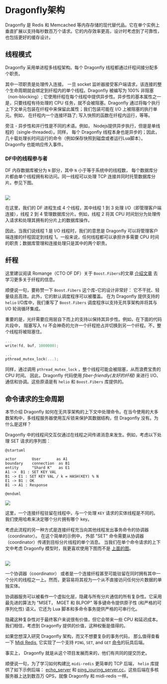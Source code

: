 # Dragonfly架构

Dragonfly 是 Redis 和 Memcached 等内存存储的现代替代品。它在单个实例上垂直扩展以支持每秒数百万个请求。它的内存效率更高，设计时考虑到了可靠性，也包括更好的缓存设计。

## 线程模式

Dragonfly 采用单进程多线程架构。每个 Dragonfly 线程都通过纤程间接分配多个职责。

其中一项职责是处理传入连接。 一旦 socket 监听器接受客户端请求，该连接的整个生命周期就会绑定到纤程内的单个线程。Dragonfly 被编写为 100% 非阻塞（non-blocking）; 它使用纤程在每个线程中提供异步性。异步性的基本属性之一是，只要线程有待处理的 CPU 任务，就不会被阻塞。Dragonfly 通过将每个执行上下文单元包装在纤程中来保留此属性；我们包装可能在 I/O 上被阻塞的执行单元。例如， 在纤程内一个连接环路了; 写入快照的函数在纤程内运行，等等。

旁注 - 异步性和并行性是不同的术语。例如， Nodejs提供异步执行，但是是单线程的（single-threaded）。同样， 每个 Dragonfly 线程本身也是异步的；因此，几十载处理长时间运行的命令（例如保存快照到磁盘或者运行Lua脚本）。Dragonfly 也能响应传入事件。 

### DF中的线程参与者

DF 内存数据库被分为 `N` 部分，其中 `N` 小于等于系统中的线程数， 每个数据库分片都由单个线程拥有和访问。同一线程可以处理 TCP 连接并同时托管数据库分片。参见下图。

<br>
<img src="http://static.dragonflydb.io/repo-assets/thread-per-core.svg" border="0"/>

在这里，我们的 DF 进程生成 4 个线程，其中线程 1 到 3 处理 I/O（即管理客户端连接），线程 2 到 4 管理数据库分片。例如，线程 2 将其 CPU 时间划分为处理传入请求和处理其拥有的分片上的数据库操作。

因此，当我们说线程 1 是 I/O 线程时，我们的意思是 Dragonfly 可以将管理客户端连接的纤程固定到线程 1。一般来说，任何线程都可以承担许多需要 CPU 时间的职责；数据库管理和连接处理只是其中的两个职责。


## 纤程

这里建议阅读 Romange（CTO OF DF）关于 `Boost.Fibers`的文章 [介绍文章](https://www.romange.com/2018/12/15/introduction-to-fibers-in-c-/) 去学习更多关于纤程的信息。

顺便说一句，要称赞一下 `Boost.Fibers` 这个库–它的设计非常好：
它不干扰、轻量级且高效。此外，它的默认调度程序可以被覆盖。 在为 Dragonfly 提供支持的 `helio` I/O库中，我们重写了 `Boost.Fibers` 调度程序以支持无共享架构并将其与 I/O 轮询循环集成。

重要的是，光纤需要应用层自下而上的支持以保持其异步性。例如，在下面的代码片段中， 阻塞写入 `fd` 不会神奇的允许一个纤程抢占并切换到另一个纤程。不，整个线程将被阻塞住。

```cpp
...
write(fd, buf, 1000000);

...
pthread_mutex_lock(...);

```

同样，通过调用 `pthread_mutex_lock` ，整个线程可能会被阻塞，从而浪费宝贵的 CPU 时间。 因此，Dragonfly 代码使用 *fiber-friendly(友好的纤程)* 来进行 I/O、通信和协调。这些原语是有 `helio` 和 `Boost.Fibers` 库提供的。

## 命令请求的生命周期

本节介绍 Dragonfly 如何在无共享架构的上下文中处理命令。在当今使用的大多数架构中，多线程服务器使用互斥锁来保护其数据结构，但 Dragonfly 没有。为什么是这样？

Dragonfly 中的线程间交互仅通过在线程之间传递消息来发生。例如，考虑以下处理 SET 请求的序列图：

```uml
@startuml

actor       User       as A1
boundary    connection  as B1
entity      "Shard K"   as E1
A1 ->  B1 : SET KEY VAL
B1 -> E1 : SET KEY VAL / k = HASH(KEY) % N
E1 -> B1 : OK
B1 -> A1 : Response

@enduml
```

<img src="https://www.plantuml.com/plantuml/svg/NOn12m8X48Nl_eh7Gb272Az1WGl2Wb6G5NGqLsW9PaBjqBzlL-lId6Q-zxvnFdD4dNCAlzKbA2bk_ABUnJS0U2OAFWzC9Msb29I7N3AWiNSNUvYckbeA9R7SOknX3QjFCFgAYzg9jd3zXx720njqodRp4IqmmrxegLe_7CnNLDDr3Ed9bC87"/>

这里，一个连接纤程驻留在线程中，与一个处理 `KEY` 请求的实体线程是不同的。 我们使用哈希来决定哪个分片拥有哪个 key。

考虑此流程的另一种方式是连接纤程充当向其他线程发出事务命令的协调器（coordinator）。 在这个简单的示例中， 外部 "SET" 命令需要从协调器（coordinator）传递到目标分片线程的单个消息。 当我们在单个命令请求的上下文中考虑 Dragonfly 模型时，我更喜欢使用下图而不是 [上面的图](#thread-actors-in-df)。

<br>
<img src="http://static.dragonflydb.io/repo-assets/coordinator.svg" border="0"/>

一个协调器（coordinator） 或者是一个连接纤程甚至可能驻留在同时拥有其中一个分片的线程之一上。然而，更容易将其视为一个从不直接访问任何分片数据的单独实体。

协调器服务可以被看作一个虚拟化层，隐藏与所有分片通信的所有复杂性。它采用最先进的算法为 "MSET， MGET 和 BLPOP" 等多键命令提供原子性 (和严格的可序列化性) 语义。它还为 Lua 脚本和多命令事务提供严格的可串行化。 

隐藏这种复杂性对于最终客户来说很有价值，但它会带来一些 CPU 和延迟成本。我们相信，考虑到 Dragonfly 提供的价值，这种权衡是值得的。

如果您想深入研究 Dragonfly 架构，而又不想要复杂的事务代码， 那么值得查看一下 [Midi Redis](https://github.com/romange/midi-redis/),
它实现了一个支持 `PING`, `SET`, and `GET` [命令](https://github.com/romange/midi-redis/blob/main/server/main_service.cc#L239)的玩具后端。

事实上， Dragonfly 就是从这个项目发展而来的，他们有共同的提交历史。

顺便说一句，为了学习如何构建比 `midi-redis` 更简单的 TCP 后端， `helio` 库提供了如下示例后端： [echo_server](https://github.com/romange/helio/blob/master/examples/echo_server.cc) 和 [ping_iouring_server.cc](https://github.com/romange/helio/blob/master/examples/pingserver/ping_iouring_server.cc)。这些后端在多核服务器上达到数百万 QPS，就像 Dragonfly 和 midi-redis 一样。

